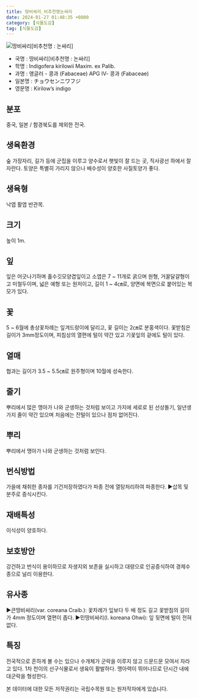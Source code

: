 ```yaml
---
title: 땅비싸리_비추천명논싸리
date: 2024-01-27 01:48:35 +0800
category: [식물도감]
tag: [식물도감]
---
```




![땅비싸리[비추천명 : 논싸리]](/fileUpload/plants/basic/Leguminosae/Indigofera/1942/1_th2.JPG)
- 국명 : 땅비싸리[비추천명 : 논싸리]
- 학명 : Indigofera kirilowii Maxim. ex Palib.
- 과명 : 앵글러 - 콩과 (Fabaceae) APG Ⅳ- 콩과 (Fabaceae)
- 일본명 : チョウセンニワフジ
- 영문명 : Kirilow’s indigo


## 분포
중국, 일본 / 함경북도를 제외한 전국.
## 생육환경
숲 가장자리, 길가 등에 군집을 이루고 양수로서 햇빛이 잘 드는 곳, 직사광선 하에서 잘 자란다. 토양은 특별히 가리지 않으나 배수성이 양호한 사질토양가 좋다.
## 생육형
낙엽 활엽 반관목. 
## 크기
높이 1m.
## 잎
잎은 어긋나기하며 홀수깃모양겹잎이고 소엽은 7 ~ 11개로 굵으며 원형, 거꿀달걀형이고 미철두이며, 넓은 예형 또는 원저이고, 길이 1 ~ 4㎝로, 양면에 복면으로 붙어있는 복모가 있다.
## 꽃
5 ~ 6월에 총상꽃차례는 잎겨드랑이에 달리고, 꽃 길이는 2㎝로 분홍색이다.  꽃받침은 길이가 3mm정도이며, 피침상의 열편에 털이 약간 있고 기꽃잎의 겉에도 털이 있다.
## 열매
협과는 길이가 3.5 ~ 5.5㎝로 원주형이며 10월에 성숙한다.
## 줄기
뿌리에서 많은 맹아가 나와 군생하는 것처럼 보이고 가지에 세로로 된 선상돌기, 일년생가지 줄이 약간 있으며 처음에는 잔털이 있으나 점차 없어진다.
## 뿌리
뿌리에서 맹아가 나와 군생하는 것처럼 보인다.
## 번식방법
가을에 채취한 종자를 기건저장하였다가 파종 전에 열탕처리하여 파종한다.▶삽목 및 분주로 증식시킨다.
## 재배특성
이식성이 양호하다.
## 보호방안
강건하고 번식이 용이하므로 자생지외 보존을 실시하고 대량으로 인공증식하여 경제수종으로 널리 이용한다.
## 유사종
▶큰땅비싸리(var. coreana Craib.): 꽃차례가 잎보다 두 배 정도 길고 꽃받침의 길이가 4mm 정도이며 열편이 좁다.▶민땅비싸리(I. koreana Ohwi): 잎 뒷면에 털이 전혀 없다.
## 특징
전국적으로 흔하게 볼 수는 있으나 수개체가 군락을 이루지 않고 드문드문 모여서 자라고 있다. 1차 천이의 선구식물로서 생육이 활발하다. 맹아력이 뛰어나므로 단시간 내에 대군락을 형성한다.






본 데이터에 대한 모든 저작권리는 국립수목원 또는 원저작자에게 있습니다.
